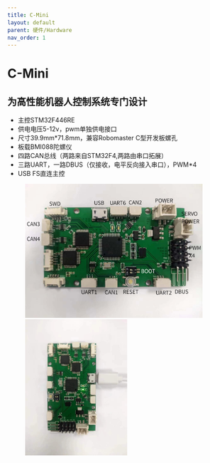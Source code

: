 ```yaml
---
title: C-Mini
layout: default
parent: 硬件/Hardware
nav_order: 1
---
```


# C-Mini

## 为高性能机器人控制系统专门设计

* 主控STM32F446RE
* 供电电压5-12v，pwm单独供电接口
* 尺寸39.9mm*71.8mm，兼容Robomaster C型开发板螺孔
* 板载BMI088陀螺仪
* 四路CAN总线（两路来自STM32F4,两路由串口拓展）
* 三路UART，一路DBUS（仅接收，电平反向接入串口），PWM*4
* USB FS直连主控

<figure class="third">
<img src="../img/C-MINI-1.jpg" width=400/>
<img src="../img/C-MINI-2.jpg" width=230/>
</figure>
